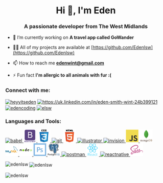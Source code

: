 <h1 align="center">Hi 👋, I'm Eden</h1>
<h3 align="center">A passionate developer from The West Midlands</h3>

- 🔭 I’m currently working on **A travel app called GoWander**

- 👨‍💻 All of my projects are available at [https://github.com/Edenlsw](https://github.com/Edenlsw)

- 📫 How to reach me **edenwint@gmail.com**

- ⚡ Fun fact **I'm allergic to all animals with fur :(**

<h3 align="left">Connect with me:</h3>
<p align="left">
<a href="https://twitter.com/heyyitseden" target="blank"><img align="center" src="https://cdn.jsdelivr.net/npm/simple-icons@3.0.1/icons/twitter.svg" alt="heyyitseden" height="30" width="40" /></a>
<a href="https://linkedin.com/in/https://uk.linkedin.com/in/eden-smith-wint-24b399121" target="blank"><img align="center" src="https://cdn.jsdelivr.net/npm/simple-icons@3.0.1/icons/linkedin.svg" alt="https://uk.linkedin.com/in/eden-smith-wint-24b399121" height="30" width="40" /></a>
<a href="https://instagram.com/edencoding" target="blank"><img align="center" src="https://cdn.jsdelivr.net/npm/simple-icons@3.0.1/icons/instagram.svg" alt="edencoding" height="30" width="40" /></a>
<a href="https://www.behance.net/elsw" target="blank"><img align="center" src="https://cdn.jsdelivr.net/npm/simple-icons@3.0.1/icons/behance.svg" alt="elsw" height="30" width="40" /></a>
</p>

<h3 align="left">Languages and Tools:</h3>
<p align="left"> <a href="https://babeljs.io/" target="_blank"> <img src="https://www.vectorlogo.zone/logos/babeljs/babeljs-icon.svg" alt="babel" width="40" height="40"/> </a> <a href="https://getbootstrap.com" target="_blank"> <img src="https://raw.githubusercontent.com/devicons/devicon/master/icons/bootstrap/bootstrap-plain-wordmark.svg" alt="bootstrap" width="40" height="40"/> </a> <a href="https://www.w3schools.com/css/" target="_blank"> <img src="https://raw.githubusercontent.com/devicons/devicon/master/icons/css3/css3-original-wordmark.svg" alt="css3" width="40" height="40"/> </a> <a href="https://git-scm.com/" target="_blank"> <img src="https://www.vectorlogo.zone/logos/git-scm/git-scm-icon.svg" alt="git" width="40" height="40"/> </a> <a href="https://www.w3.org/html/" target="_blank"> <img src="https://raw.githubusercontent.com/devicons/devicon/master/icons/html5/html5-original-wordmark.svg" alt="html5" width="40" height="40"/> </a> <a href="https://www.adobe.com/in/products/illustrator.html" target="_blank"> <img src="https://www.vectorlogo.zone/logos/adobe_illustrator/adobe_illustrator-icon.svg" alt="illustrator" width="40" height="40"/> </a> <a href="https://www.invisionapp.com/" target="_blank"> <img src="https://www.vectorlogo.zone/logos/invisionapp/invisionapp-icon.svg" alt="invision" width="40" height="40"/> </a> <a href="https://developer.mozilla.org/en-US/docs/Web/JavaScript" target="_blank"> <img src="https://raw.githubusercontent.com/devicons/devicon/master/icons/javascript/javascript-original.svg" alt="javascript" width="40" height="40"/> </a> <a href="https://www.mongodb.com/" target="_blank"> <img src="https://raw.githubusercontent.com/devicons/devicon/master/icons/mongodb/mongodb-original-wordmark.svg" alt="mongodb" width="40" height="40"/> </a> <a href="https://www.mysql.com/" target="_blank"> <img src="https://raw.githubusercontent.com/devicons/devicon/master/icons/mysql/mysql-original-wordmark.svg" alt="mysql" width="40" height="40"/> </a> <a href="https://nodejs.org" target="_blank"> <img src="https://raw.githubusercontent.com/devicons/devicon/master/icons/nodejs/nodejs-original-wordmark.svg" alt="nodejs" width="40" height="40"/> </a> <a href="https://www.photoshop.com/en" target="_blank"> <img src="https://raw.githubusercontent.com/devicons/devicon/master/icons/photoshop/photoshop-line.svg" alt="photoshop" width="40" height="40"/> </a> <a href="https://www.postgresql.org" target="_blank"> <img src="https://raw.githubusercontent.com/devicons/devicon/master/icons/postgresql/postgresql-original-wordmark.svg" alt="postgresql" width="40" height="40"/> </a> <a href="https://postman.com" target="_blank"> <img src="https://www.vectorlogo.zone/logos/getpostman/getpostman-icon.svg" alt="postman" width="40" height="40"/> </a> <a href="https://reactjs.org/" target="_blank"> <img src="https://raw.githubusercontent.com/devicons/devicon/master/icons/react/react-original-wordmark.svg" alt="react" width="40" height="40"/> </a> <a href="https://reactnative.dev/" target="_blank"> <img src="https://reactnative.dev/img/header_logo.svg" alt="reactnative" width="40" height="40"/> </a> <a href="https://sass-lang.com" target="_blank"> <img src="https://raw.githubusercontent.com/devicons/devicon/master/icons/sass/sass-original.svg" alt="sass" width="40" height="40"/> </a> </p>

<p><img align="left" src="https://github-readme-stats.vercel.app/api/top-langs?username=edenlsw&show_icons=true&locale=en&layout=compact" alt="edenlsw" /></p>

<p>&nbsp;<img align="center" src="https://github-readme-stats.vercel.app/api?username=edenlsw&show_icons=true&locale=en" alt="edenlsw" /></p>

<p><img align="center" src="https://github-readme-streak-stats.herokuapp.com/?user=edenlsw&" alt="edenlsw" /></p>
